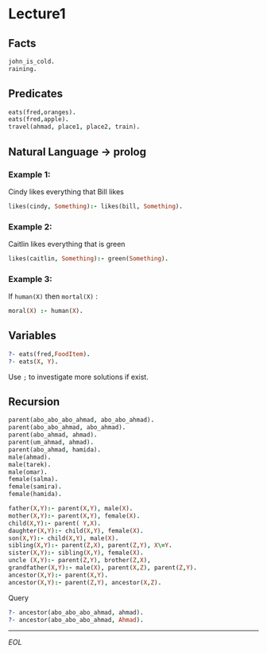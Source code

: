 # Lecture1

## Facts

```prolog
john_is_cold.
raining.
```

## Predicates

```prolog
eats(fred,oranges).
eats(fred,apple).
travel(ahmad, place1, place2, train).
```

## Natural Language -> prolog

### Example 1:

Cindy likes everything that Bill likes

```prolog
likes(cindy, Something):- likes(bill, Something).
```

### Example 2:

Caitlin likes everything that is green

```prolog
likes(caitlin, Something):- green(Something).
```

### Example 3:

If `human(X)` then `mortal(X)` :

```prolog
moral(X) :- human(X).
```

## Variables

```prolog
?- eats(fred,FoodItem). 
?- eats(X, Y).
```

Use `;` to investigate more solutions if exist.

## Recursion

```prolog
parent(abo_abo_abo_ahmad, abo_abo_ahmad).
parent(abo_abo_ahmad, abo_ahmad).
parent(abo_ahmad, ahmad).
parent(um_ahmad, ahmad).
parent(abo_ahmad, hamida).
male(ahmad).
male(tarek).
male(omar).
female(salma).
female(samira).
female(hamida).

father(X,Y):- parent(X,Y), male(X).
mother(X,Y):- parent(X,Y), female(X).
child(X,Y):- parent( Y,X).
daughter(X,Y):- child(X,Y), female(X).
son(X,Y):- child(X,Y), male(X).
sibling(X,Y):- parent(Z,X), parent(Z,Y), X\=Y.
sister(X,Y):- sibling(X,Y), female(X).
uncle (X,Y):- parent(Z,Y), brother(Z,X),
grandfather(X,Y):- male(X), parent(X,Z), parent(Z,Y).
ancestor(X,Y):- parent(X,Y).
ancestor(X,Y):- parent(Z,Y), ancestor(X,Z).
```

Query

```prolog
?- ancestor(abo_abo_abo_ahmad, ahmad).
?- ancestor(abo_abo_abo_ahmad, Ahmad).
```

__________
*EOL*
